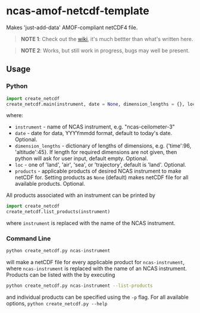 ncas-amof-netcdf-template
=========================

Makes 'just-add-data' AMOF-compliant netCDF4 file.

> **NOTE 1**: Check out the [wiki], it's much bettter than what's written here.

> **NOTE 2**: Works, but still work in progress, bugs may well be present.


Usage
-----

<h3>Python</h3>

```python
import create_netcdf
create_netcdf.main(instrument, date = None, dimension_lengths = {}, loc = 'land', products = None)
```
where:
- `instrument` - name of NCAS instrument, e.g. "ncas-ceilometer-3"
- `date` - date for data, YYYYmmdd format, default to today's date. Optional.
- `dimension_lengths` - dictionary of lengths of dimensions, e.g. {'time':96, 'altitude':45}. If length for required dimensions are not given, then python will ask for user input, default empty. Optional.
- `loc` - one of 'land', 'air', 'sea', or 'trajectory', default is 'land'. Optional.
- `products` - applicable products of desired NCAS instrument to make netCDF for. Setting products as `None` (default) makes netCDF file for all available products. Optional.

All products associated with an instrument can be printed by
```python
import create_netcdf
create_netcdf.list_products(instrument)
```
where `instrument` is replaced with the name of the NCAS instrument.

<h3>Command Line</h3>

```bash
python create_netcdf.py ncas-instrument
```
will make a netCDF file for every applicable product for `ncas-instrument`, where `ncas-instrument` is replaced with the name of an NCAS instrument. Products can be listed with the by executing 
```bash 
python create_netcdf.py ncas-instrument --list-products
```
and individual products can be specified using the `-p` flag. For all available options, `python create_netcdf.py --help`

[wiki]: https://github.com/joshua-hampton/ncas_amof_netcdf_template/wiki
